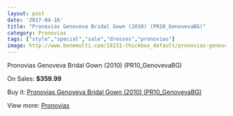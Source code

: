 ```yaml
---
layout: post
date: '2017-04-16'
title: "Pronovias Genoveva Bridal Gown (2010) (PR10_GenovevaBG)"
category: Pronovias
tags: ["style","special","sale","dresses","pronovias"]
image: http://www.benemulti.com/18231-thickbox_default/pronovias-genoveva-bridal-gown-2010-pr10genovevabg.jpg
---
```

Pronovias Genoveva Bridal Gown (2010) (PR10_GenovevaBG)

On Sales: **$359.99**
<a href="https://www.benemulti.com/en/pronovias/6901-pronovias-genoveva-bridal-gown-2010-pr10genovevabg.html"><amp-img layout="responsive" width="600" height="600" src="//www.benemulti.com/18231-thickbox_default/pronovias-genoveva-bridal-gown-2010-pr10genovevabg.jpg" alt="Pronovias Genoveva Bridal Gown (2010) (PR10_GenovevaBG) 0" /></a>
<a href="https://www.benemulti.com/en/pronovias/6901-pronovias-genoveva-bridal-gown-2010-pr10genovevabg.html"><amp-img layout="responsive" width="600" height="600" src="//www.benemulti.com/18233-thickbox_default/pronovias-genoveva-bridal-gown-2010-pr10genovevabg.jpg" alt="Pronovias Genoveva Bridal Gown (2010) (PR10_GenovevaBG) 1" /></a>
<a href="https://www.benemulti.com/en/pronovias/6901-pronovias-genoveva-bridal-gown-2010-pr10genovevabg.html"><amp-img layout="responsive" width="600" height="600" src="//www.benemulti.com/18232-thickbox_default/pronovias-genoveva-bridal-gown-2010-pr10genovevabg.jpg" alt="Pronovias Genoveva Bridal Gown (2010) (PR10_GenovevaBG) 2" /></a>

Buy it: [Pronovias Genoveva Bridal Gown (2010) (PR10_GenovevaBG)](https://www.benemulti.com/en/pronovias/6901-pronovias-genoveva-bridal-gown-2010-pr10genovevabg.html "Pronovias Genoveva Bridal Gown (2010) (PR10_GenovevaBG)")

View more: [Pronovias](https://www.benemulti.com/en/55-pronovias "Pronovias")